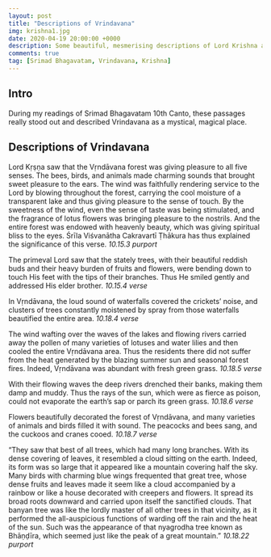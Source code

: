 ```yaml
---
layout: post
title: "Descriptions of Vrindavana"
img: krishna1.jpg
date: 2020-04-19 20:00:00 +0000
description: Some beautiful, mesmerising descriptions of Lord Krishna abode, Vrindavana from Srimad Bhagavatam
comments: true
tag: [Srimad Bhagavatam, Vrindavana, Krishna]
---
```

## Intro
During my readings of Srimad Bhagavatam 10th Canto, these passages really stood out and described Vrindavana as a mystical, magical place.

## Descriptions of Vrindavana
Lord Kṛṣṇa saw that the Vṛndāvana forest was giving pleasure to all five senses. The bees, birds, and animals made charming sounds that brought sweet pleasure to the ears. The wind was faithfully rendering service to the Lord by blowing throughout the forest, carrying the cool moisture of a transparent lake and thus giving pleasure to the sense of touch. By the sweetness of the wind, even the sense of taste was being stimulated, and the fragrance of lotus flowers was bringing pleasure to the nostrils. And the entire forest was endowed with heavenly beauty, which was giving spiritual bliss to the eyes. Śrīla Viśvanātha Cakravartī Ṭhākura has thus explained the significance of this verse.
<cite>10.15.3 purport</cite>

The primeval Lord saw that the stately trees, with their beautiful reddish buds and their heavy burden of fruits and flowers, were bending down to touch His feet with the tips of their branches. Thus He smiled gently and addressed His elder brother.
<cite>10.15.4 verse</cite>

In Vṛndāvana, the loud sound of waterfalls covered the crickets’ noise, and clusters of trees constantly moistened by spray from those waterfalls beautified the entire area.
<cite>10.18.4 verse</cite>

The wind wafting over the waves of the lakes and flowing rivers carried away the pollen of many varieties of lotuses and water lilies and then cooled the entire Vṛndāvana area. Thus the residents there did not suffer from the heat generated by the blazing summer sun and seasonal forest fires. Indeed, Vṛndāvana was abundant with fresh green grass.
<cite>10.18.5 verse</cite>

With their flowing waves the deep rivers drenched their banks, making them damp and muddy. Thus the rays of the sun, which were as fierce as poison, could not evaporate the earth’s sap or parch its green grass.
<cite>10.18.6 verse</cite>

Flowers beautifully decorated the forest of Vṛndāvana, and many varieties of animals and birds filled it with sound. The peacocks and bees sang, and the cuckoos and cranes cooed.
<cite>10.18.7 verse</cite>

“They saw that best of all trees, which had many long branches. With its dense covering of leaves, it resembled a cloud sitting on the earth. Indeed, its form was so large that it appeared like a mountain covering half the sky. Many birds with charming blue wings frequented that great tree, whose dense fruits and leaves made it seem like a cloud accompanied by a rainbow or like a house decorated with creepers and flowers. It spread its broad roots downward and carried upon itself the sanctified clouds. That banyan tree was like the lordly master of all other trees in that vicinity, as it performed the all-auspicious functions of warding off the rain and the heat of the sun. Such was the appearance of that nyagrodha tree known as Bhāṇḍīra, which seemed just like the peak of a great mountain.”
<cite>10.18.22 purport</cite>